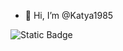 - 👋 Hi, I’m @Katya1985

![Static Badge](https://img.shields.io/badge/py-python-blua?logo=python&color=blue)
